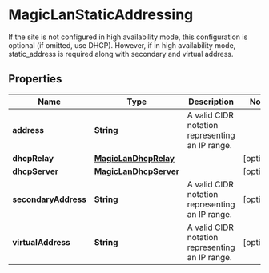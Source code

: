 

# MagicLanStaticAddressing

If the site is not configured in high availability mode, this configuration is optional (if omitted, use DHCP). However, if in high availability mode, static_address is required along with secondary and virtual address.

## Properties

| Name | Type | Description | Notes |
|------------ | ------------- | ------------- | -------------|
|**address** | **String** | A valid CIDR notation representing an IP range. |  |
|**dhcpRelay** | [**MagicLanDhcpRelay**](MagicLanDhcpRelay.md) |  |  [optional] |
|**dhcpServer** | [**MagicLanDhcpServer**](MagicLanDhcpServer.md) |  |  [optional] |
|**secondaryAddress** | **String** | A valid CIDR notation representing an IP range. |  [optional] |
|**virtualAddress** | **String** | A valid CIDR notation representing an IP range. |  [optional] |



